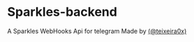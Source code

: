 # Sparkles-backend
A Sparkles WebHooks Api for telegram Made by [(@teixeira0x)](https://github.com/teixeira0x)
